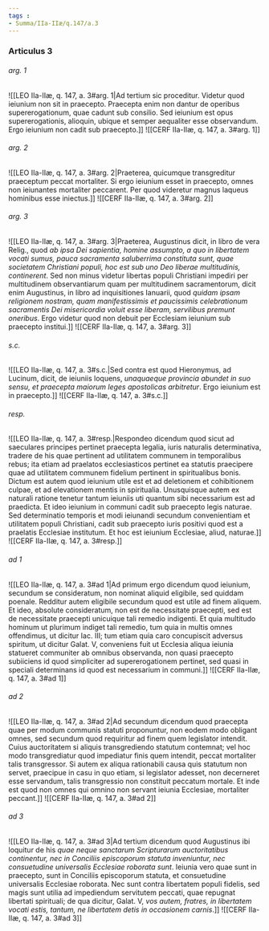 ```yaml
---
tags : 
- Summa/IIa-IIæ/q.147/a.3
---
```


### Articulus 3

###### arg. 1
![[LEO IIa-IIæ, q. 147, a. 3#arg. 1|Ad tertium sic proceditur. Videtur quod ieiunium non sit in praecepto. Praecepta enim non dantur de operibus supererogationum, quae cadunt sub consilio. Sed ieiunium est opus supererogationis, alioquin, ubique et semper aequaliter esse observandum. Ergo ieiunium non cadit sub praecepto.]]
![[CERF IIa-IIæ, q. 147, a. 3#arg. 1]]

###### arg. 2
![[LEO IIa-IIæ, q. 147, a. 3#arg. 2|Praeterea, quicumque transgreditur praeceptum peccat mortaliter. Si ergo ieiunium esset in praecepto, omnes non ieiunantes mortaliter peccarent. Per quod videretur magnus laqueus hominibus esse iniectus.]]
![[CERF IIa-IIæ, q. 147, a. 3#arg. 2]]

###### arg. 3
![[LEO IIa-IIæ, q. 147, a. 3#arg. 3|Praeterea, Augustinus dicit, in libro de vera Relig., quod *ab ipsa Dei sapientia, homine assumpto, a quo in libertatem vocati sumus, pauca sacramenta saluberrima constituta sunt, quae societatem Christiani populi, hoc est sub uno Deo liberae multitudinis, continerent*. Sed non minus videtur libertas populi Christiani impediri per multitudinem observantiarum quam per multitudinem sacramentorum, dicit enim Augustinus, in libro ad inquisitiones Ianuarii, quod *quidam ipsam religionem nostram, quam manifestissimis et paucissimis celebrationum sacramentis Dei misericordia voluit esse liberam, servilibus premunt oneribus*. Ergo videtur quod non debuit per Ecclesiam ieiunium sub praecepto institui.]]
![[CERF IIa-IIæ, q. 147, a. 3#arg. 3]]

###### s.c.
![[LEO IIa-IIæ, q. 147, a. 3#s.c.|Sed contra est quod Hieronymus, ad Lucinum, dicit, de ieiuniis loquens, *unaquaeque provincia abundet in suo sensu, et praecepta maiorum leges apostolicas arbitretur*. Ergo ieiunium est in praecepto.]]
![[CERF IIa-IIæ, q. 147, a. 3#s.c.]]

###### resp.
![[LEO IIa-IIæ, q. 147, a. 3#resp.|Respondeo dicendum quod sicut ad saeculares principes pertinet praecepta legalia, iuris naturalis determinativa, tradere de his quae pertinent ad utilitatem communem in temporalibus rebus; ita etiam ad praelatos ecclesiasticos pertinet ea statutis praecipere quae ad utilitatem communem fidelium pertinent in spiritualibus bonis. Dictum est autem quod ieiunium utile est et ad deletionem et cohibitionem culpae, et ad elevationem mentis in spiritualia. Unusquisque autem ex naturali ratione tenetur tantum ieiuniis uti quantum sibi necessarium est ad praedicta. Et ideo ieiunium in communi cadit sub praecepto legis naturae. Sed determinatio temporis et modi ieiunandi secundum convenientiam et utilitatem populi Christiani, cadit sub praecepto iuris positivi quod est a praelatis Ecclesiae institutum. Et hoc est ieiunium Ecclesiae, aliud, naturae.]]
![[CERF IIa-IIæ, q. 147, a. 3#resp.]]

###### ad 1
![[LEO IIa-IIæ, q. 147, a. 3#ad 1|Ad primum ergo dicendum quod ieiunium, secundum se consideratum, non nominat aliquid eligibile, sed quiddam poenale. Redditur autem eligibile secundum quod est utile ad finem aliquem. Et ideo, absolute consideratum, non est de necessitate praecepti, sed est de necessitate praecepti unicuique tali remedio indigenti. Et quia multitudo hominum ut plurimum indiget tali remedio, tum quia in multis omnes offendimus, ut dicitur Iac. III; tum etiam quia caro concupiscit adversus spiritum, ut dicitur Galat. V, conveniens fuit ut Ecclesia aliqua ieiunia statueret communiter ab omnibus observanda, non quasi praecepto subiiciens id quod simpliciter ad supererogationem pertinet, sed quasi in speciali determinans id quod est necessarium in communi.]]
![[CERF IIa-IIæ, q. 147, a. 3#ad 1]]

###### ad 2
![[LEO IIa-IIæ, q. 147, a. 3#ad 2|Ad secundum dicendum quod praecepta quae per modum communis statuti proponuntur, non eodem modo obligant omnes, sed secundum quod requiritur ad finem quem legislator intendit. Cuius auctoritatem si aliquis transgrediendo statutum contemnat; vel hoc modo transgrediatur quod impediatur finis quem intendit, peccat mortaliter talis transgressor. Si autem ex aliqua rationabili causa quis statutum non servet, praecipue in casu in quo etiam, si legislator adesset, non decerneret esse servandum, talis transgressio non constituit peccatum mortale. Et inde est quod non omnes qui omnino non servant ieiunia Ecclesiae, mortaliter peccant.]]
![[CERF IIa-IIæ, q. 147, a. 3#ad 2]]

###### ad 3
![[LEO IIa-IIæ, q. 147, a. 3#ad 3|Ad tertium dicendum quod Augustinus ibi loquitur de his *quae neque sanctarum Scripturarum auctoritatibus continentur, nec in Conciliis episcoporum statuta inveniuntur, nec consuetudine universalis Ecclesiae roborata sunt*. Ieiunia vero quae sunt in praecepto, sunt in Conciliis episcoporum statuta, et consuetudine universalis Ecclesiae roborata. Nec sunt contra libertatem populi fidelis, sed magis sunt utilia ad impediendum servitutem peccati, quae repugnat libertati spirituali; de qua dicitur, Galat. V, *vos autem, fratres, in libertatem vocati estis, tantum, ne libertatem detis in occasionem carnis*.]]
![[CERF IIa-IIæ, q. 147, a. 3#ad 3]]


